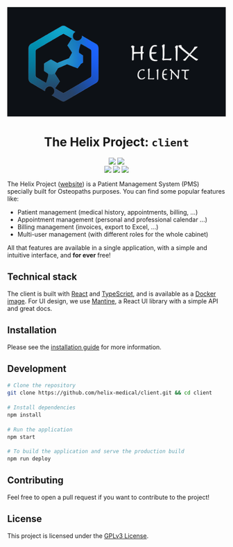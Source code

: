 <div align="center">
    <img src="https://github.com/helix-medical/.github/blob/main/assets/helix-banner-client.png?raw=true" />
    <h1>The Helix Project: <code>client</code></h1>
    <div>
        <img src="https://img.shields.io/github/actions/workflow/status/helix-medical/client/publish-docker-hub.yml?label=Build%20to%20Docker&logo=github&style=for-the-badge" />
        <img src="https://img.shields.io/github/languages/top/helix-medical/client?logo=typescript&style=for-the-badge" />
    </div>
    <div>
        <img src="https://img.shields.io/docker/image-size/xavier2p/helix-client/latest?label=IMAGE%20SIZE&style=for-the-badge&logo=docker" />
        <img src="https://img.shields.io/docker/v/xavier2p/helix-client?label=image%20version&style=for-the-badge&logo=docker" />
        <img src="https://img.shields.io/docker/pulls/xavier2p/helix-client?style=for-the-badge&logo=docker&label=pulls" />
    </div>
</div>

<!-- ![CodeQL Analysis](https://img.shields.io/github/actions/workflow/status/helix-medical/client/github-code-scanning/codeql) -->

<!-- Concept -->
The Helix Project ([website](https://helix-medical.github.io)) is a Patient Management System (PMS) specially built for Osteopaths purposes. You can find some popular features like:

+ Patient management (medical history, appointments, billing, ...)
+ Appointment management (personal and professional calendar ...)
+ Billing management (invoices, export to Excel, ...)
+ Multi-user management (with different roles for the whole cabinet)

All that features are available in a single application, with a simple and intuitive interface, and **for ever** free!

## Technical stack

The client is built with [React](https://reactjs.org/) and [TypeScript](https://www.typescriptlang.org/), and is available as a [Docker image](https://hub.docker.com/r/xavier2p/helix-client).
For UI design, we use [Mantine](https://mantine.dev/), a React UI library with a simple API and great docs.

## Installation

Please see the [installation guide](https://helix-medical.github.io/docs/getting-started/index.html) for more information.

## Development

```bash
# Clone the repository
git clone https://github.com/helix-medical/client.git && cd client

# Install dependencies
npm install

# Run the application
npm start

# To build the application and serve the production build
npm run deploy
```

## Contributing

Feel free to open a pull request if you want to contribute to the project!

## License

This project is licensed under the [GPLv3 License](https://github.com/helix-medical/client/blob/main/LICENSE).
